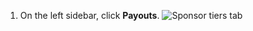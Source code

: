 1. On the left sidebar, click **Payouts**.
   ![Sponsor tiers tab](/assets/images/help/sponsors/payouts-tab.png)
